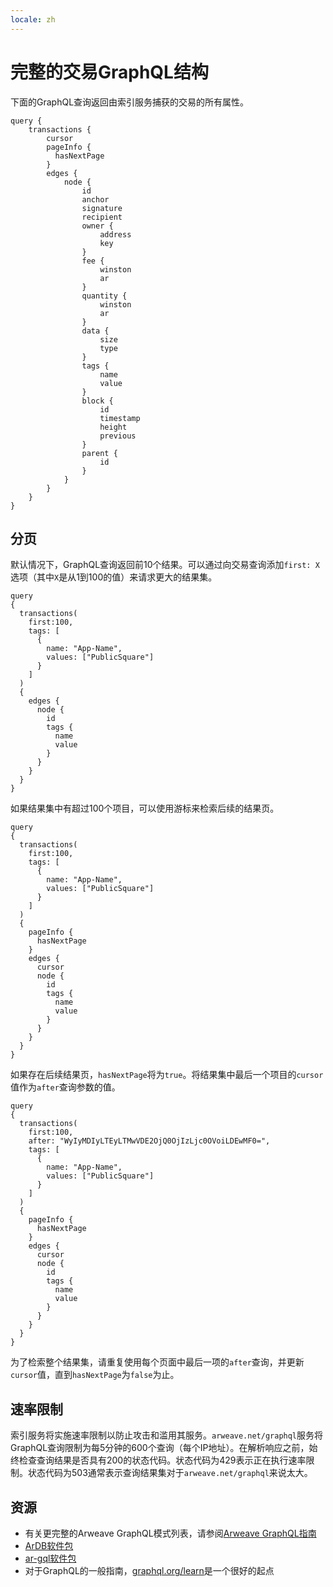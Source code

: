 ```yaml
---
locale: zh
---
```

# 完整的交易GraphQL结构
下面的GraphQL查询返回由索引服务捕获的交易的所有属性。

```graphql:no-line-numbers
query {
    transactions {
        cursor
        pageInfo { 
          hasNextPage
        }
        edges {
            node {
                id
                anchor
                signature
                recipient
                owner {
                    address
                    key
                }
                fee {
                    winston
                    ar
                }
                quantity {
                    winston
                    ar
                }
                data {
                    size
                    type
                }
                tags {
                    name
                    value
                }
                block {
                    id
                    timestamp
                    height
                    previous
                }
                parent {
                    id
                }
            }
        }
    }
}

```

## 分页
默认情况下，GraphQL查询返回前10个结果。可以通过向交易查询添加`first: X`选项（其中`X`是从1到100的值）来请求更大的结果集。
```graphql{4}
query
{
  transactions(
    first:100,
    tags: [
      {
        name: "App-Name",
        values: ["PublicSquare"]
      }
    ]
  ) 
  {
    edges {
      node {
        id
        tags {
          name
          value
        }
      }
    }
  }
}

```
如果结果集中有超过100个项目，可以使用游标来检索后续的结果页。
```graphql{13-15,17}
query
{
  transactions(
    first:100,
    tags: [
      {
        name: "App-Name",
        values: ["PublicSquare"]
      }
    ]
  ) 
  {
    pageInfo { 
      hasNextPage
    }
    edges {
      cursor
      node {
        id
        tags {
          name
          value
        }
      }
    }
  }
}
```
如果存在后续结果页，`hasNextPage`将为`true`。将结果集中最后一个项目的`cursor`值作为`after`查询参数的值。
```graphql{5}
query
{
  transactions(
    first:100,
    after: "WyIyMDIyLTEyLTMwVDE2OjQ0OjIzLjc0OVoiLDEwMF0=",
    tags: [
      {
        name: "App-Name",
        values: ["PublicSquare"]
      }
    ]
  ) 
  {
    pageInfo { 
      hasNextPage
    }
    edges {
      cursor
      node {
        id
        tags {
          name
          value
        }
      }
    }
  }
}
```
为了检索整个结果集，请重复使用每个页面中最后一项的`after`查询，并更新`cursor`值，直到`hasNextPage`为`false`为止。

## 速率限制
索引服务将实施速率限制以防止攻击和滥用其服务。`arweave.net/graphql`服务将GraphQL查询限制为每5分钟的600个查询（每个IP地址）。在解析响应之前，始终检查查询结果是否具有200的状态代码。状态代码为429表示正在执行速率限制。状态代码为503通常表示查询结果集对于`arweave.net/graphql`来说太大。

## 资源
* 有关更完整的Arweave GraphQL模式列表，请参阅[Arweave GraphQL指南](https://gql-guide.arweave.dev)
* [ArDB软件包](../guides/querying-arweave/ardb.md)
* [ar-gql软件包](../guides/querying-arweave/ar-gql.md)
* 对于GraphQL的一般指南，[graphql.org/learn](https://graphql.org/learn)是一个很好的起点
